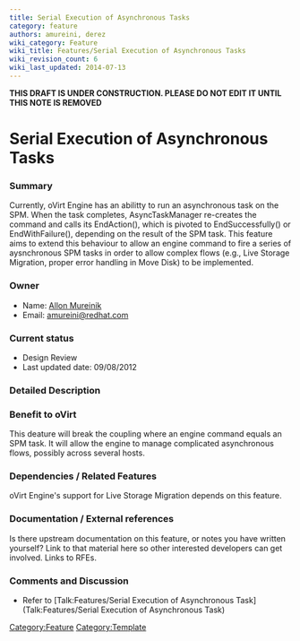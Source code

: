 ```yaml
---
title: Serial Execution of Asynchronous Tasks
category: feature
authors: amureini, derez
wiki_category: Feature
wiki_title: Features/Serial Execution of Asynchronous Tasks
wiki_revision_count: 6
wiki_last_updated: 2014-07-13
---
```


**THIS DRAFT IS UNDER CONSTRUCTION. PLEASE DO NOT EDIT IT UNTIL THIS NOTE IS REMOVED**

# Serial Execution of Asynchronous Tasks

### Summary

Currently, oVirt Engine has an abilitty to run an asynchronous task on the SPM. When the task completes, AsyncTaskManager re-creates the command and calls its EndAction(), which is pivoted to EndSuccessfully() or EndWithFailure(), depending on the result of the SPM task. This feature aims to extend this behaviour to allow an engine command to fire a series of aysnchronous SPM tasks in order to allow complex flows (e.g., Live Storage Migration, proper error handling in Move Disk) to be implemented.

### Owner

*   Name: [ Allon Mureinik](User:amureini)
*   Email: amureini@redhat.com

### Current status

*   Design Review
*   Last updated date: 09/08/2012

### Detailed Description

### Benefit to oVirt

This deature will break the coupling where an engine command equals an SPM task. It will allow the engine to manage complicated asynchronous flows, possibly across several hosts.

### Dependencies / Related Features

oVirt Engine's support for Live Storage Migration depends on this feature.

### Documentation / External references

Is there upstream documentation on this feature, or notes you have written yourself? Link to that material here so other interested developers can get involved. Links to RFEs.

### Comments and Discussion

*   Refer to [Talk:Features/Serial Execution of Asynchronous Task](Talk:Features/Serial Execution of Asynchronous Task)

<Category:Feature> <Category:Template>
